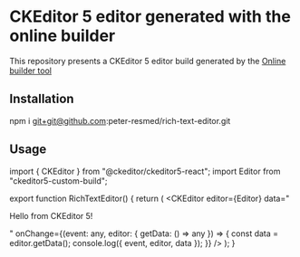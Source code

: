 # CKEditor 5 editor generated with the online builder

This repository presents a CKEditor 5 editor build generated by the [Online builder tool](https://ckeditor.com/ckeditor-5/online-builder)

## Installation

npm i git+git@github.com:peter-resmed/rich-text-editor.git

## Usage

import { CKEditor } from "@ckeditor/ckeditor5-react";
import Editor from "ckeditor5-custom-build";

export function RichTextEditor() {
  return (
    <CKEditor
      editor={Editor}
      data="<p>Hello from CKEditor 5!</p>"
      onChange={(event: any, editor: { getData: () => any }) => {
        const data = editor.getData();
        console.log({ event, editor, data });
      }}
    />
  );
}